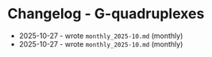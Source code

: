 # Changelog - G-quadruplexes

- 2025-10-27 - wrote `monthly_2025-10.md` (monthly)
- 2025-10-27 - wrote `monthly_2025-10.md` (monthly)
